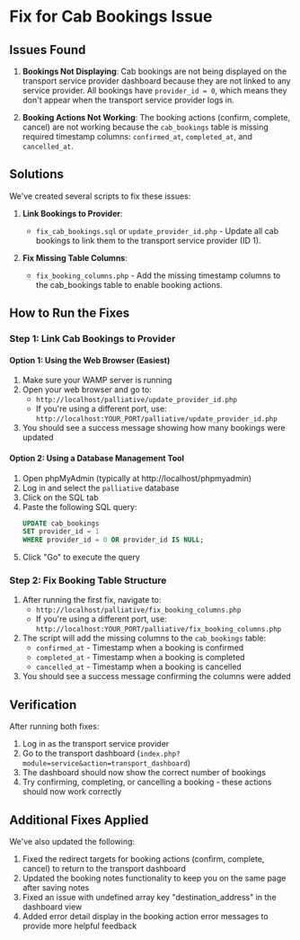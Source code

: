 # Fix for Cab Bookings Issue

## Issues Found
1. **Bookings Not Displaying**: Cab bookings are not being displayed on the transport service provider dashboard because they are not linked to any service provider. All bookings have `provider_id = 0`, which means they don't appear when the transport service provider logs in.

2. **Booking Actions Not Working**: The booking actions (confirm, complete, cancel) are not working because the `cab_bookings` table is missing required timestamp columns: `confirmed_at`, `completed_at`, and `cancelled_at`.

## Solutions
We've created several scripts to fix these issues:

1. **Link Bookings to Provider**:
   - `fix_cab_bookings.sql` or `update_provider_id.php` - Update all cab bookings to link them to the transport service provider (ID 1).

2. **Fix Missing Table Columns**:
   - `fix_booking_columns.php` - Add the missing timestamp columns to the cab_bookings table to enable booking actions.

## How to Run the Fixes

### Step 1: Link Cab Bookings to Provider
#### Option 1: Using the Web Browser (Easiest)
1. Make sure your WAMP server is running
2. Open your web browser and go to:
   - `http://localhost/palliative/update_provider_id.php`
   - If you're using a different port, use: `http://localhost:YOUR_PORT/palliative/update_provider_id.php`
3. You should see a success message showing how many bookings were updated

#### Option 2: Using a Database Management Tool
1. Open phpMyAdmin (typically at http://localhost/phpmyadmin)
2. Log in and select the `palliative` database
3. Click on the SQL tab
4. Paste the following SQL query:
   ```sql
   UPDATE cab_bookings 
   SET provider_id = 1 
   WHERE provider_id = 0 OR provider_id IS NULL;
   ```
5. Click "Go" to execute the query

### Step 2: Fix Booking Table Structure
1. After running the first fix, navigate to:
   - `http://localhost/palliative/fix_booking_columns.php`
   - If you're using a different port, use: `http://localhost:YOUR_PORT/palliative/fix_booking_columns.php`
2. The script will add the missing columns to the `cab_bookings` table:
   - `confirmed_at` - Timestamp when a booking is confirmed
   - `completed_at` - Timestamp when a booking is completed
   - `cancelled_at` - Timestamp when a booking is cancelled
3. You should see a success message confirming the columns were added

## Verification
After running both fixes:
1. Log in as the transport service provider
2. Go to the transport dashboard (`index.php?module=service&action=transport_dashboard`)
3. The dashboard should now show the correct number of bookings
4. Try confirming, completing, or cancelling a booking - these actions should now work correctly

## Additional Fixes Applied
We've also updated the following:
1. Fixed the redirect targets for booking actions (confirm, complete, cancel) to return to the transport dashboard
2. Updated the booking notes functionality to keep you on the same page after saving notes
3. Fixed an issue with undefined array key "destination_address" in the dashboard view
4. Added error detail display in the booking action error messages to provide more helpful feedback 